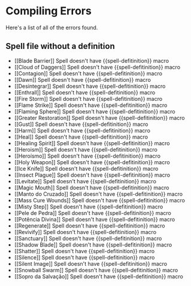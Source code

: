 # Compiling Errors
Here's a list of all of the errors found.

## Spell file without a definition
- [[Blade Barrier]] Spell doesn't have {{spell-defitinition}} macro
- [[Cloud of Daggers]] Spell doesn't have {{spell-defitinition}} macro
- [[Contagion]] Spell doesn't have {{spell-defitinition}} macro
- [[Dawn]] Spell doesn't have {{spell-defitinition}} macro
- [[Desintegrar]] Spell doesn't have {{spell-defitinition}} macro
- [[Enthrall]] Spell doesn't have {{spell-defitinition}} macro
- [[Fire Storm]] Spell doesn't have {{spell-defitinition}} macro
- [[Flame Strike]] Spell doesn't have {{spell-defitinition}} macro
- [[Flaming Sphere]] Spell doesn't have {{spell-defitinition}} macro
- [[Greater Restoration]] Spell doesn't have {{spell-defitinition}} macro
- [[Gust]] Spell doesn't have {{spell-defitinition}} macro
- [[Harm]] Spell doesn't have {{spell-defitinition}} macro
- [[Heal]] Spell doesn't have {{spell-defitinition}} macro
- [[Healing Spirit]] Spell doesn't have {{spell-defitinition}} macro
- [[Heroism]] Spell doesn't have {{spell-defitinition}} macro
- [[Heroísmo]] Spell doesn't have {{spell-defitinition}} macro
- [[Holy Weapon]] Spell doesn't have {{spell-defitinition}} macro
- [[Ice Knife]] Spell doesn't have {{spell-defitinition}} macro
- [[Insect Plague]] Spell doesn't have {{spell-defitinition}} macro
- [[Levitate]] Spell doesn't have {{spell-defitinition}} macro
- [[Magic Mouth]] Spell doesn't have {{spell-defitinition}} macro
- [[Manto do Cruzado]] Spell doesn't have {{spell-defitinition}} macro
- [[Mass Cure Wounds]] Spell doesn't have {{spell-defitinition}} macro
- [[Misty Step]] Spell doesn't have {{spell-defitinition}} macro
- [[Pele de Pedra]] Spell doesn't have {{spell-defitinition}} macro
- [[Potência Divina]] Spell doesn't have {{spell-defitinition}} macro
- [[Regenerate]] Spell doesn't have {{spell-defitinition}} macro
- [[Revivify]] Spell doesn't have {{spell-defitinition}} macro
- [[Sanctuary]] Spell doesn't have {{spell-defitinition}} macro
- [[Shadow Blade]] Spell doesn't have {{spell-defitinition}} macro
- [[Shatter]] Spell doesn't have {{spell-defitinition}} macro
- [[Silence]] Spell doesn't have {{spell-defitinition}} macro
- [[Silent Image]] Spell doesn't have {{spell-defitinition}} macro
- [[Snowball Swarm]] Spell doesn't have {{spell-defitinition}} macro
- [[Sopro da Salvação]] Spell doesn't have {{spell-defitinition}} macro